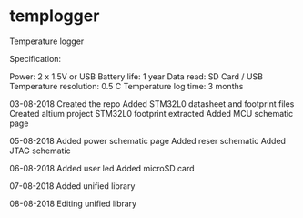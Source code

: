# templogger
Temperature logger

Specification:

Power:					2 x 1.5V or USB
Battery life:			1 year
Data read:				SD Card / USB
Temperature resolution:	0.5 C
Temperature log time:	3 months

03-08-2018
Created the repo
Added STM32L0 datasheet and footprint files
Created altium project
STM32L0 footprint extracted
Added MCU schematic page

05-08-2018
Added power schematic page
Added reser schematic
Added JTAG schematic

06-08-2018
Added user led
Added microSD card

07-08-2018
Added unified library

08-08-2018
Editing unified library